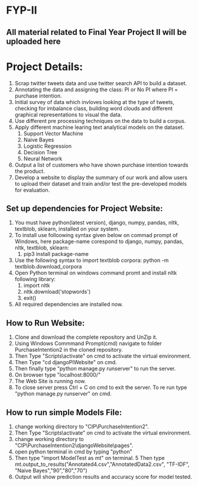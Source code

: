 ﻿
# FYP-II
## All material related to Final Year Project II will be uploaded here

# Project Details:
1. Scrap twitter tweets data and use twitter search API to build a dataset.
2. Annotating the data and assigning the class: PI or No PI where PI = purchase intention.
3. Initial survey of data which invloves looking at the type of tweets, checking for imbalance class, building word clouds and different graphical representations to visual the data.
4. Use different pre processing techniques on the data to build a corpus.
5. Apply different machine learing text analytical models on the dataset.
    1. Support Vector Machine
    2. Naive Bayes
    3. Logistic Regression
    4. Decision Tree
    5. Neural Network
6. Output a list of customers who have shown purchase intention towards the product.
7. Develop a website to display the summary of our work and allow users to upload their dataset and train and/or test the pre-developed models for evaluation.

## Set up dependencies for Project Website:
1. You must have python(latest version), django, numpy, pandas, nltk, textblob, sklearn,  installed on your system.
2. To install use folloowing syntax given below on commad prompt of Windows, here package-name corespond to django, numpy, pandas, nltk, textblob, sklearn:
    1. pip3 install package-name 
3. Use the following syntax to import textblob corpora:
    python -m textblob.download_corpora
4. Open Python terminal on windows command promt and install nltk following library:
    1. import nltk
    2. nltk.download('stopwords')
    3. exit()
5. All required dependencies are installed now.

## How to Run Website:
1. Clone and download the complete repository and UnZip it.
2. Using Windows Commmand Prompt(cmd) navigate to folder PurchaseIntention2 in the cloned repository.
3. Then Type "Scripts\activate" on cmd to activate the virtual environment.
4. Then Type "cd djangoPIWebsite" on cmd.
5. Then finally type "python manage.py runserver" to run the server.
5. On browser type "localhost:8000/"
6. The Web Site is running now.
7. To close server press Ctrl + C on cmd to exit the server. To re run type "python manage.py runserver" on cmd.

## How to run simple Models File:
1. change working directory to "CIP\PurchaseIntention2".
2. Then Type "Scripts\activate" on cmd to activate the virtual environment.
3. change working directory to "CIP\PurchaseIntention2\djangoWebsite\pages".
3. open python terminal in cmd by typing "python"
4. Then type "import ModelTest as mt" on terminal.
5  Then type mt.output_to_results("Annotated4.csv","AnnotatedData2.csv", "TF-IDF", "Naive Bayes","90","80","70")
6. Output will show prediction results and accuracy score for model tested.

